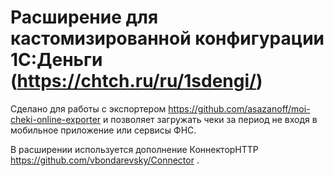 # Расширение для кастомизированной конфигурации 1С:Деньги (https://chtch.ru/ru/1sdengi/)

Сделано для работы с экспортером https://github.com/asazanoff/moi-cheki-online-exporter и позволяет загружать чеки за период не входя в мобильное приложение или сервисы ФНС.

В расширении используется дополнение КоннекторHTTP https://github.com/vbondarevsky/Connector . 